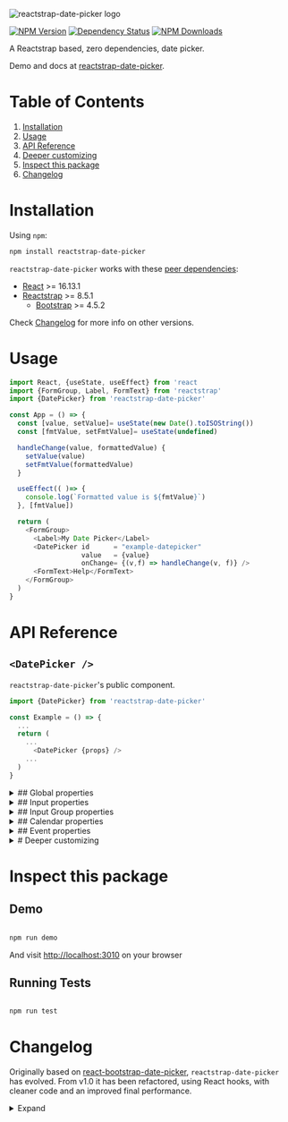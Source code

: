 ![reactstrap-date-picker logo](https://reactstrap-date-picker.afialapis.com/assets/images/logo/reactstrap_date_picker_name.png)

[![NPM Version](https://badge.fury.io/js/reactstrap-date-picker.svg)](https://www.npmjs.com/package/reactstrap-date-picker)
[![Dependency Status](https://david-dm.org/afialapis/reactstrap-date-picker.svg)](https://david-dm.org/afialapis/reactstrap-date-picker)
[![NPM Downloads](https://img.shields.io/npm/dm/reactstrap-date-picker.svg?style=flat)](https://www.npmjs.com/package/reactstrap-date-picker)

A Reactstrap based, zero dependencies, date picker.

Demo and docs at [reactstrap-date-picker](https://reactstrap-date-picker.afialapis.com/).


# Table of Contents

1. [Installation](#installation)
2. [Usage](#usage)
3. [API Reference](#api-reference)
4. [Deeper customizing](#deeper-customizing)
5. [Inspect this package](#inspect-this-package)
6. [Changelog](#changelog)


# Installation

Using `npm`:

```bash
npm install reactstrap-date-picker
```

`reactstrap-date-picker` works with these [peer dependencies](https://nodejs.org/en/blog/npm/peer-dependencies/):
  - [React](https://github.com/facebook/react) >= 16.13.1
  - [Reactstrap](https://github.com/reactstrap/reactstrap) >= 8.5.1
    * [Bootstrap](https://github.com/twbs/bootstrap) >= 4.5.2

Check [Changelog](#changelog) for more info on other versions.


# Usage

```js
import React, {useState, useEffect} from 'react
import {FormGroup, Label, FormText} from 'reactstrap'
import {DatePicker} from 'reactstrap-date-picker'

const App = () => {
  const [value, setValue]= useState(new Date().toISOString())
  const [fmtValue, setFmtValue]= useState(undefined)

  handleChange(value, formattedValue) {
    setValue(value)
    setFmtValue(formattedValue)
  }

  useEffect(( )=> {
    console.log(`Formatted value is ${fmtValue}`)
  }, [fmtValue])

  return (
    <FormGroup>
      <Label>My Date Picker</Label>
      <DatePicker id      = "example-datepicker" 
                  value   = {value} 
                  onChange= {(v,f) => handleChange(v, f)} />
      <FormText>Help</FormText>
    </FormGroup>
  )
}

```


# API Reference

## `<DatePicker />`

`reactstrap-date-picker`'s public component.

```js
import {DatePicker} from 'reactstrap-date-picker'

const Example = () => {
  ...
  return (
    ...
      <DatePicker {props} />
    ...
  )
}

```

<details>
<summary>
## Global properties
</summary>
<p>

### `value`

ISO date string representing the current value. Cannot be set alongside `defaultValue`.

  * Optional
  * Type: `string`.
  * Example: `"2016-05-19T12:00:00.000Z"`

### `defaultValue`

ISO date string representing the default value. Cannot be set alongside `value`.

  * Optional
  * Type: `string`
  * Example: `"2016-05-19T12:00:00.000Z"`

### `id`

HTML identifier for the `reactstrap-date-picker`'s input (the hidden one). You may
want to use it in case you need to traverse somehow the DOM.

  * Optional
  * Type: `string`.
  * Example: `"example-datepicker"`

### `name`

HTML `name` attribute for the `reactstrap-date-picker`'s input (the hidden one). You may
need to use it depending on how your handle your Forms.

  * Optional
  * Type: `string`.
  * Example: `"date-field"`

### `dateFormat`

Date format. Any combination of DD, MM, YYYY and separator.

  * Optional
  * Type: `string`
  * Examples: `"MM/DD/YYYY"`, `"YYYY/MM/DD"`, `"MM-DD-YYYY"`, or `"DD MM YYYY"`

### `minDate`

ISO date string to set the lowest allowable date value.

  * Optional
  * Type: `string`
  * Example: `"2016-05-19T12:00:00.000Z"`

### `maxDate`

ISO date string to set the highest allowable date value.

  * Optional
  * Type: `string`
  * Example: `"2016-05-19T12:00:00.000Z"`

### `showClearButton`

Toggles the visibility of the clearButton

  * Optional
  * Type: `bool`
  * Default: `false`

### `clearButtonElement`

Character or component to use for the clear button.

  * Optional
  * Type: `string` or `ReactClass`
  * Default: `"×"`
</p>
</details>

<details>
<summary>
## Input properties
</summary>
<p>

### `autoComplete`

Hint for form autofill feature.

  * Optional
  * Type: `string`
  * Default: `on`

### `autoFocus`

Whether or not component starts with focus.

  * Optional
  * Type: `bool`
  * Default: `false`

### `disabled`

Whether or not component is disabled.

  * Optional
  * Type: `bool`
  * Default: `false`

### `noValidate`

When present, it specifies that the form-data (input) should not be validated when submitted.

  * Optional
  * Type: `bool`
  * Default: `false`

### `placeholder`

Text that appears in the form control when it has no value set.

  * Optional
  * Type: `text`
  * Example: `John Doe`

### `required`

`boolean`. A value is required or must be check for the form to be submittable

  * Optional
  * Type: `boolean`
  * Default: `false`

### `className`

Class name passed to the Form Control input element.

  * Optional
  * Type: `string`
  * Example: `example-class`

### `style`

Style object passed to the Form Control input element.

  * Optional
  * Type: `object`
  * Example: `{width: "100%"}`

### `inputRef`

A React ref to the Form Control input element

  * Optional
  * Type: `ref`

### `customControl`

Overwrite the default Form Control component with your own component.

  * Optional
  * Type: `React.Component`
  * Example: `<CustomControl />`

### `children`

`children` elements from the Form Control`

  * Optional
  * Type: `React.Component`
</p>
</details>

<details>
<summary>
## Input Group properties
</summary>
<p>

### `size`

Size of the input

  * Optional
  * Type: `string`
  * Examples: `lg`, `sm`, ...

You can also override it completely and pass your own component:

### `valid`

Applies the `is-valid` class when `true`, does nothing when `false`

  * Optional
  * Type: `bool`
  * Example: `true`

### `invalid`

Applies the `is-invalid` class when `true`, does nothing when `false`

  * Optional
  * Type: `bool`
  * Example: `true`  

### `customInputGroup`

Overwrite the default InputGroup component with your own component.

  * Optional
  * Type: `React.Component`
  * Example: `<CustomInputGroup />`
</p>
</details>

<details>
<summary>
## Calendar properties
</summary>
<p>

### `dayLabels`

Array of day names to use in the calendar. Starting on Sunday.

  * Optional
  * Type: `array`
  * Default: `['Sun', 'Mon', 'Tue', 'Wed', 'Thu', 'Fri', 'Sat']`

### `monthLabels`

Array of month names to use in the calendar.

  * Optional
  * Type: `array`
  * Default: `['January', 'February', 'March', 'April', 'May', 'June', 'July', 'August', 'September', 'October', 'November', 'December']`

### `weekStartsOn`

Makes the calendar's week to start on a specified day. 0 = Sunday, 1 = Monday, etc.

  * Optional
  * Type: `number`
  * Example: `4`

### `showWeeks`

Shows the number of the week in the calendar

  * Optional
  * Type: `bool`
  * Default: `false`

### `previousButtonElement`

Character or component to use for the calendar's previous button.

  * Optional
  * Type: `string` or `ReactClass`
  * Default: `"<"`

### `nextButtonElement`

Character or component to use for the calendar's next button.

  * Optional
  * Type: `string` or `ReactClass`
  * Default: `">"`

### `showTodayButton`

Toggles the visibility of the today-button.

  * Optional
  * Type: `boolean`
  * Default: `false`

### `todayButtonLabel`

Label for the today-button

  * Optional
  * Type: `string`
  * Default: `"Today"`

### `cellPadding`

CSS padding value for calendar date cells.

  * Optional
  * Type: `string`
  * Default: `"5px"`

### `roundedCorners`

CSS border-radius value for calendar date cells.

  * Optional
  * Type: `bool`
  * Default: `false`

### `calendarPlacement`

Overlay placement for the popover calendar.

  * Optional
  * Type: `string` or `function`
  * Default: `"top"`

### `calendarContainer`

Overlay container for the popover calendar. When placing the date-picker in a scrolling container, set this prop to some ancestor of the scrolling container.

  * Optional
  * Type: A DOM element or a component
  * Example: `document.body`
</p>
</details>

<details>
<summary>
## Event properties
</summary>
<p>

### `onChange`

Change callback function.

  * Optional
  * Type: `function`
  * Callback Arguments:
    * `value` : ISO date string representing the selected value.
      * Type: `String`
      * Example: `"2016-05-19T12:00:00.000Z"`
    * `formattedValue` : String representing the formatted value as defined by the `dateFormat` property.
      * Type: `String`
      * Example: `"05/19/2016"`

### `onClear`

Defines what happens when clear button is clicked.

  * Optional
  * Type: `function`

### `onFocus`

Focus callback function.

  * Optional
  * Type: `function`
  * Callback Arguments:
    * `event` : Focus event.
      * Type: `Event`

### `onBlur`

Blur callback function.

  * Optional
  * Type: `function`
  * Callback Arguments:
    * `event` : Blur event.
      * Type: `Event`

### `onInvalid`

Defines what happens when input has not passed the form validation.

  * Optional
  * Type: `function`
</p>
</details>


<details>
<summary>
# Deeper customizing
</summary>
<p>

You can also customize `reactstrap-date-picker` trough element's `id` or `class` attributes.

`reactstrap-date-picker` renders several elements, all contained within a [reactstrap InputGroup](https://reactstrap.github.io/?path=/docs/components-inputgroup--input-group).
Such elements will have its unique `id` attribute, plus `reactstrap-date-picker` custom `class` names (prefixed by `rdp-*`).

The rendered DOM structure seems like this:

```html
  <div class="input-group rdp-input-group" id="rdp-input-group-SUFFIX">
    <input class="form-control rdp-form-control" id="props.formControl.id or rdp-form-control-SUFFIX" />
    <div class="rdp-overlay">
      <div>
        <div class="rdp-popover">
          <div class="popover">
            <div class="popover-inner">
              <div class="popover-header">
                <div class="rdp-header">
                  <div class="rdp-header-previous-wrapper"/>
                  <span/>
                  <div class="rdp-header-next-wrapper"/>
                </div>
              </div>
              <div class="popover-body">
                <table class="rdp-calendar">
                </table>
              </div>
            </div>
            <span class="arrow">
          </div>
        </div>
      </div>
    </div>
    <input class="rdp-hidden" id="props.id or rdp-hidden-SUFFIX" />
    <div class="input-group-text rdp-addon">
    </div>
  </div>
```

This `SUFFIX` is:

  · `props.name`

  · if `props.name` is not passed, then use `props.id`

  · if `props.id` is not passed, then take a global counter of active `reactstrap-date-picker` instances

So, the idea is, depending on your needs:

  · if you don't need handle `id`s at all, `reactstrap-date-picker` will render unique `id` with no problem

  · if you need a basic `id` usage, for example accessing the `reactstrap-date-picker`'s value from the DOM, then 
    you just have to pass `props.id` and get the value from the element with that `id`

  · if you will perform more complex operations, then use `props.name` or `props.id`, and pay attention to the
    previous DOM structure and the `SUFFIX` presences
</p>
</details>


# Inspect this package

## Demo

```bash

npm run demo

```

And visit [http://localhost:3010](http://localhost:3010) on your browser


## Running Tests

```bash

npm run test

```

# Changelog

Originally based on [react-bootstrap-date-picker](https://github.com/pushtell/react-bootstrap-date-picker/),
`reactstrap-date-picker` has evolved. From v1.0 it has been refactored, using React hooks, 
with cleaner code and an improved final performance.

<details>
<summary>
Expand
</summary>
<p>

## 1.0.0
  · Introduction of React Hooks
  · Deep refactor of the source code
  · Supported versions:
    - React >= 16.13.1
    - Reactstrap >= 8.5.1
    - Bootstrap >= 4.5.2
  · Improved performance
  · Smaller bundle sizes


## 0.0.16

  · Version to use if you wanna go Reactstrap 9
  · Supported versions:
    - React >= 14
    - Reactstrap 9.0.1
    - Bootstrap 5.1.3

## 0.0.12

  · Fixed issue #15: placeholder will not fallback to dateFormat
  · Fixed issue #16. do not allow keyboard input of dates out of minDate/maxDate
  · Supported versions:
    - React >= 14
    - Reactstrap 8.5.1
    - Bootstrap 4.5.2
</p>
</details>
